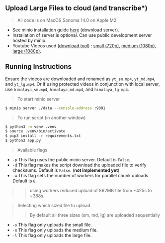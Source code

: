 ## Upload Large Files to cloud (and transcribe*)

> All code is on MacOS Sonoma 14.0 on Apple M2

- See minio installation guide [here](https://min.io/download?license=agpl&platform=macos) (download server).
- Installation of server is optional. Can use public development server hosted by minio.
- Youtube Videos used ([download tool](https://en.y2mate.is/v75/)) : [small (720p)](https://youtu.be/s1sv7iFDdxY?si=YNjNti-ZSKpCnxiD), [medium (1080p)](https://youtu.be/e-gwvmhyU7A?si=j77vKsbq7m00mpjs), [large (1080p)](https://youtu.be/Osh0-J3T2nY?si=p-BY-ZjrOITC1aYh).


## Running Instructions

Ensure the videos are downloaded and renamed as `yt_sm.mp4`, `yt_md.mp4`, and `yt_lg.mp4`. Or if using protected videos in conjunction with local server, use `himalaya_sm.mp4`, `himalaya_md.mp4`, and `himalaya_lg.mp4`.

> To start minio server
```bash
$ minio server ./data --console-address :9001
```

> To run script (in another window)
```bash
$ python3 -m venv .venv
$ source .venv/bin/activate
$ pip3 install -r requirements.txt
$ python3 app.py
```

> Available flags

- `-p` This flag uses the public minio server. Default is `False`.
- `-d` This flag makes the script download the uploaded file to verify checksums. Default is `False`. (**not implemented yet**)
- `-w` This flag sets the number of workers for parallel chunk uploads. Default is `8`.
>> using workers reduced upload of 862MB file from ~425s to ~388s.

> Selecting which sized file to upload
>> By default all three sizes (sm, md, lg) are uploaded sequentially

- `-s` This flag only uploads the small file.
- `-m` This flag only uploads the medium file.
- `-l` This flag only uploads the large file.